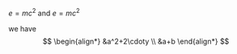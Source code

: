 <head>
    <script src="https://cdn.mathjax.org/mathjax/latest/MathJax.js?config=TeX-AMS-MML_HTMLorMML" type="text/javascript"></script>
    <script type="text/x-mathjax-config">
        MathJax.Hub.Config({
            tex2jax: {
            skipTags: ['script', 'noscript', 'style', 'textarea', 'pre'],
            inlineMath: [ ['$','$'], ['\\(','\\)'] ],
            displayMath: [ ['$$','$$'], ['\[','\]'] ],
            processEscapes: true,      // use \$ to produce a literal dollar sign
            processEnvironments: true, // process \begin{xxx}...\end{xxx} outside math mode
            processRefs: true,         // process \ref{...} outside of math mode
            }
        });
    </script>
</head>

$e = mc^2$ and $e = mc^2$

we have
$$
\begin{align*}
&a^2+2\cdoty \\
&a+b
\end{align*}
$$
